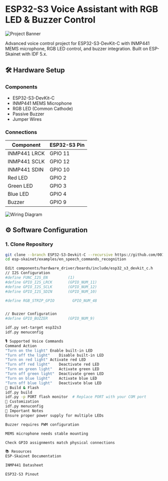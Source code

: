 # ESP32-S3 Voice Assistant with RGB LED & Buzzer Control

![Project Banner](https://placehold.co/600x200/EEE/31343C?text=ESP32-S3+Voice+Assistant) <!-- Add your banner here -->

Advanced voice control project for ESP32-S3-DevKit-C with INMP441 MEMS microphone, RGB LED control, and buzzer integration. Built on ESP-Skainet with IDF 5.x.

## 🛠 Hardware Setup

### Components
- ESP32-S3-DevKit-C
- INMP441 MEMS Microphone
- RGB LED (Common Cathode)
- Passive Buzzer
- Jumper Wires

### Connections
| Component       | ESP32-S3 Pin |
|-----------------|--------------|
| INMP441 LRCK    | GPIO 11      |
| INMP441 SCLK    | GPIO 12      |
| INMP441 SDIN    | GPIO 10      |
| Red LED         | GPIO 2       |
| Green LED       | GPIO 3       |
| Blue LED        | GPIO 4       |
| Buzzer          | GPIO 9       |

![Wiring Diagram](https://placehold.co/600x300/EEE/31343C?text=Wiring+Diagram+Here) <!-- Add your diagram here -->

## ⚙️ Software Configuration

### 1. Clone Repository
```bash
git clone --branch ESP32-S3-Devkit-C --recursive https://github.com/0015/esp-skainet.git
cd esp-skainet/examples/en_speech_commands_recognition

Edit components/hardware_driver/boards/include/esp32_s3_devkit_c.h
// I2S Configuration
#define FUNC_I2S_EN         (1)
#define GPIO_I2S_LRCK       (GPIO_NUM_11)
#define GPIO_I2S_SCLK       (GPIO_NUM_12)
#define GPIO_I2S_SDIN       (GPIO_NUM_10)

#define RGB_STRIP_GPIO        GPIO_NUM_48


// Buzzer Configuration
#define GPIO_BUZZER         (GPIO_NUM_9)

idf.py set-target esp32s3
idf.py menuconfig

🎙 Supported Voice Commands
Command	Action
"Turn on the light"	Enable built-in LED
"Turn off the light"	Disable built-in LED
"Turn on red light"	Activate red LED
"Turn off red light"	Deactivate red LED
"Turn on green light"	Activate green LED
"Turn off green light"	Deactivate green LED
"Turn on blue light"	Activate blue LED
"Turn off blue light"	Deactivate blue LED
🚀 Build & Flash
idf.py build
idf.py -p PORT flash monitor  # Replace PORT with your COM port
🔧 Customization
idf.py menuconfig
📌 Important Notes
Ensure proper power supply for multiple LEDs

Buzzer requires PWM configuration

MEMS microphone needs stable mounting

Check GPIO assignments match physical connections

📚 Resources
ESP-Skainet Documentation

INMP441 Datasheet

ESP32-S3 Pinout
